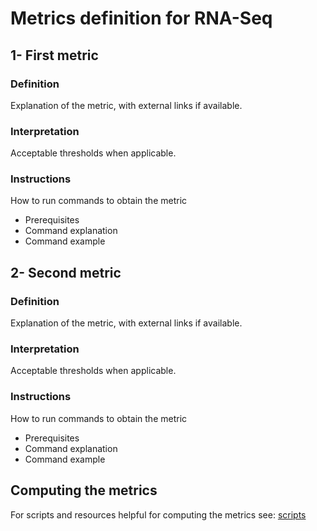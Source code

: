 # Metrics definition for RNA-Seq

## 1- First metric

### Definition
Explanation of the metric, with external links if available.

### Interpretation
Acceptable thresholds when applicable.

### Instructions
How to run commands to obtain the metric
- Prerequisites
- Command explanation
- Command example


## 2- Second metric

### Definition
Explanation of the metric, with external links if available.

### Interpretation
Acceptable thresholds when applicable.

### Instructions
How to run commands to obtain the metric
- Prerequisites
- Command explanation
- Command example

## Computing the metrics

For scripts and resources helpful for computing the metrics see: [scripts](script/)
